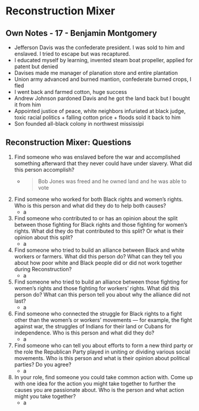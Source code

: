 # Reconstruction Mixer

## Own Notes - 17 - Benjamin Montgomery

- Jefferson Davis was the confederate president. I was sold to him and enslaved. I tried to escape but was recaptured.
- I educated myself by learning, invented steam boat propeller, applied for patent but denied
- Davises made me manager of planation store and entire plantation
- Union army advanced and burned mantion, confederate burned crops, I fled
- I went back and farmed cotton, huge success
- Andrew Johnson pardoned Davis and he got the land back but I bought it from him
- Appointed justice of peace, white neighbors infuriated at black judge, toxic racial politics + falling cotton price + floods sold it back to him
- Son founded all-black colony in northwest mississipi

## Reconstruction Mixer: Questions

1. Find someone who was enslaved before the war and accomplished something afterward that they never could have under slavery. What did this person accomplish?
   - > Bob Jones was freed and he owned land and he was able to vote
2. Find someone who worked for both Black rights and women’s rights. Who is this person and what did they do to help both causes?
   - a
3. Find someone who contributed to or has an opinion about the split between those fighting for Black rights and those fighting for women’s rights. What did they do that contributed to this split? Or what is their opinion about this split? 
   - a
4. Find someone who tried to build an alliance between Black and white workers or farmers. What did this person do? What can they tell you about how poor white and Black people did or did not work together during Reconstruction? 
   - a
5. Find someone who tried to build an alliance between those fighting for women’s rights and those fighting for workers’ rights. What did this person do? What can this person tell you about why the alliance did not last? 
   - a
6. Find someone who connected the struggle for Black rights to a fight other than the women’s or workers’ movements — for example, the fight against war, the struggles of Indians for their land or Cubans for independence. Who is this person and what did they do?
   - a
7. Find someone who can tell you about efforts to form a new third party or the role the Republican Party played in uniting or dividing various social movements. Who is this person and what is their opinion about political parties? Do you agree? 
   - a
8. In your role, find someone you could take common action with. Come up with one idea for the action you might take together to further the causes you are passionate about. Who is the person and what action might you take together?
   - a